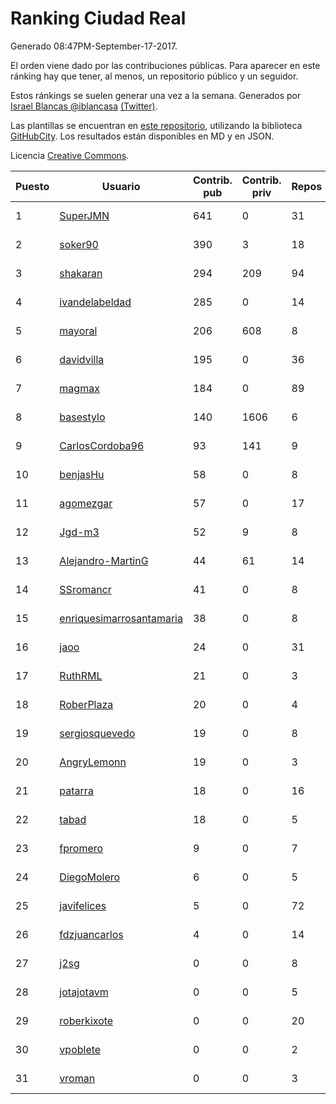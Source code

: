 # Ranking Ciudad Real

Generado 08:47PM-September-17-2017.

El orden viene dado por las contribuciones públicas. Para aparecer en este ránking hay que tener, al menos, un repositorio público y un seguidor.

Estos ránkings se suelen generar una vez a la semana. Generados por [Israel Blancas @iblancasa](https://github.com/iblancasa/) [(Twitter)](https://twitter.com/iblancasa).

Las plantillas se encuentran en [este repositorio](https://github.com/iblancasa/GH-Spanish-Ranking), utilizando la biblioteca [GitHubCity](https://github.com/iblancasa/GitHubCity). Los resultados están disponibles en MD y en JSON.

Licencia [Creative Commons](https://creativecommons.org/licenses/by/4.0/).

| Puesto   |  Usuario  | Contrib. pub | Contrib. priv |Repos| Followers | Desde |  Avatar  |
|----------|-----------|--------------|---------------|-----|-----------|-------|----------|
|1|[SuperJMN](https://github.com/SuperJMN)|641|0|31|29|2012-12-23|![SuperJMN](https://avatars3.githubusercontent.com/u/3109851)|
|2|[soker90](https://github.com/soker90)|390|3|18|5|2014-08-03|![soker90](https://avatars3.githubusercontent.com/u/8345188)|
|3|[shakaran](https://github.com/shakaran)|294|209|94|21|2008-06-19|![shakaran](https://avatars3.githubusercontent.com/u/14254)|
|4|[ivandelabeldad](https://github.com/ivandelabeldad)|285|0|14|4|2014-12-27|![ivandelabeldad](https://avatars0.githubusercontent.com/u/10326536)|
|5|[mayoral](https://github.com/mayoral)|206|608|8|28|2008-04-06|![mayoral](https://avatars3.githubusercontent.com/u/5371)|
|6|[davidvilla](https://github.com/davidvilla)|195|0|36|14|2011-06-08|![davidvilla](https://avatars1.githubusercontent.com/u/838459)|
|7|[magmax](https://github.com/magmax)|184|0|89|37|2011-01-26|![magmax](https://avatars0.githubusercontent.com/u/584026)|
|8|[basestylo](https://github.com/basestylo)|140|1606|6|8|2015-03-16|![basestylo](https://avatars2.githubusercontent.com/u/11503528)|
|9|[CarlosCordoba96](https://github.com/CarlosCordoba96)|93|141|9|11|2016-09-28|![CarlosCordoba96](https://avatars0.githubusercontent.com/u/22503199)|
|10|[benjasHu](https://github.com/benjasHu)|58|0|8|3|2014-09-28|![benjasHu](https://avatars1.githubusercontent.com/u/8950146)|
|11|[agomezgar](https://github.com/agomezgar)|57|0|17|12|2015-02-18|![agomezgar](https://avatars3.githubusercontent.com/u/11057399)|
|12|[Jgd-m3](https://github.com/Jgd-m3)|52|9|8|2|2017-03-21|![Jgd-m3](https://avatars0.githubusercontent.com/u/26570829)|
|13|[Alejandro-MartinG](https://github.com/Alejandro-MartinG)|44|61|14|3|2015-09-05|![Alejandro-MartinG](https://avatars1.githubusercontent.com/u/14140693)|
|14|[SSromancr](https://github.com/SSromancr)|41|0|8|2|2017-02-27|![SSromancr](https://avatars2.githubusercontent.com/u/26056669)|
|15|[enriquesimarrosantamaria](https://github.com/enriquesimarrosantamaria)|38|0|8|3|2015-10-19|![enriquesimarrosantamaria](https://avatars3.githubusercontent.com/u/15198291)|
|16|[jaoo](https://github.com/jaoo)|24|0|31|8|2011-03-25|![jaoo](https://avatars0.githubusercontent.com/u/690184)|
|17|[RuthRML](https://github.com/RuthRML)|21|0|3|4|2016-09-28|![RuthRML](https://avatars3.githubusercontent.com/u/22493098)|
|18|[RoberPlaza](https://github.com/RoberPlaza)|20|0|4|3|2016-12-07|![RoberPlaza](https://avatars0.githubusercontent.com/u/24433548)|
|19|[sergiosquevedo](https://github.com/sergiosquevedo)|19|0|8|12|2012-04-28|![sergiosquevedo](https://avatars0.githubusercontent.com/u/1688176)|
|20|[AngryLemonn](https://github.com/AngryLemonn)|19|0|3|7|2014-02-19|![AngryLemonn](https://avatars1.githubusercontent.com/u/6731364)|
|21|[patarra](https://github.com/patarra)|18|0|16|4|2012-09-04|![patarra](https://avatars2.githubusercontent.com/u/2276101)|
|22|[tabad](https://github.com/tabad)|18|0|5|4|2012-08-20|![tabad](https://avatars1.githubusercontent.com/u/2183103)|
|23|[fpromero](https://github.com/fpromero)|9|0|7|2|2014-11-06|![fpromero](https://avatars0.githubusercontent.com/u/9592895)|
|24|[DiegoMolero](https://github.com/DiegoMolero)|6|0|5|2|2015-09-28|![DiegoMolero](https://avatars1.githubusercontent.com/u/14870400)|
|25|[javifelices](https://github.com/javifelices)|5|0|72|11|2013-02-24|![javifelices](https://avatars0.githubusercontent.com/u/3685015)|
|26|[fdzjuancarlos](https://github.com/fdzjuancarlos)|4|0|14|2|2013-09-27|![fdzjuancarlos](https://avatars0.githubusercontent.com/u/5560118)|
|27|[j2sg](https://github.com/j2sg)|0|0|8|2|2011-03-18|![j2sg](https://avatars0.githubusercontent.com/u/677220)|
|28|[jotajotavm](https://github.com/jotajotavm)|0|0|5|48|2013-12-10|![jotajotavm](https://avatars0.githubusercontent.com/u/6154935)|
|29|[roberkixote](https://github.com/roberkixote)|0|0|20|3|2011-02-10|![roberkixote](https://avatars0.githubusercontent.com/u/610447)|
|30|[vpoblete](https://github.com/vpoblete)|0|0|2|2|2012-08-23|![vpoblete](https://avatars2.githubusercontent.com/u/2203544)|
|31|[vroman](https://github.com/vroman)|0|0|3|8|2009-01-09|![vroman](https://avatars0.githubusercontent.com/u/45230)|
